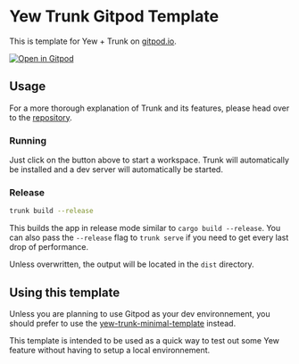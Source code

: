 # Yew Trunk Gitpod Template

This is template for Yew + Trunk on [gitpod.io](https://gitpod.io).

[![Open in Gitpod](https://gitpod.io/button/open-in-gitpod.svg)](https://gitpod.io/#https://github.com/lukechu10/yew-trunk-gitpod-template)

## Usage

For a more thorough explanation of Trunk and its features, please head over to the [repository][trunk].

### Running

Just click on the button above to start a workspace. Trunk will automatically be installed and a dev server will automatically be started.

### Release

```bash
trunk build --release
```

This builds the app in release mode similar to `cargo build --release`.
You can also pass the `--release` flag to `trunk serve` if you need to get every last drop of performance.

Unless overwritten, the output will be located in the `dist` directory.

## Using this template

Unless you are planning to use Gitpod as your dev environnement, you should prefer to use the [yew-trunk-minimal-template](https://github.com/yewstack/yew-trunk-minimal-template) instead.

This template is intended to be used as a quick way to test out some Yew feature without having to setup a local environnement.

[trunk]: https://github.com/thedodd/trunk
